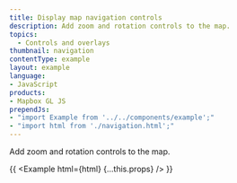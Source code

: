 ```yaml
---
title: Display map navigation controls
description: Add zoom and rotation controls to the map.
topics:
  - Controls and overlays
thumbnail: navigation
contentType: example
layout: example
language:
- JavaScript
products:
- Mapbox GL JS
prependJs:
- "import Example from '../../components/example';"
- "import html from './navigation.html';"
---
```


Add zoom and rotation controls to the map.

{{ <Example html={html} {...this.props} /> }}
